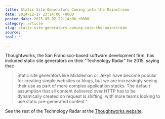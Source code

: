 ```yaml
---
title: Static Site Generators Coming into the Mainstream
date: 2014-12-17 23:14:00 +0000
posted_date: 2015-05-02 22:14:00 +0000
category: article
slug: static-site-generators-coming-into-the-mainstream
source: ''
tool: ''

---
```

Thoughtworks, the San Francisco-based software development firm, has included static site generators on their "Technology Radar" for 2015, saying that:

> Static site generators like Middleman or Jekyll have become popular for creating simple websites or blogs, but we are increasingly seeing their use as part of more complex application stacks. The default assumption that all content delivered over HTTP has to be dynamically created on request is shifting, with more teams looking to use static pre-generated content."

See the rest of the Technology Radar at the [Thoughtworks website](http://www.thoughtworks.com/radar/techniques).


